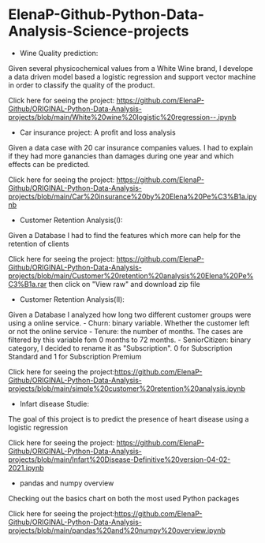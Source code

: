# ElenaP-Github-Python-Data-Analysis-Science-projects

- Wine Quality prediction:

Given several physicochemical values from a White Wine brand, I develope a data driven model based a logistic regression and support vector machine in order to classify the quality of the product.


Click here for seeing the project: https://github.com/ElenaP-Github/ORIGINAL-Python-Data-Analysis-projects/blob/main/White%20wine%20logistic%20regression--.ipynb


- Car insurance project: A profit and loss analysis 

Given a data case with 20 car insurance companies values. I had to explain if they had more ganancies than damages during one year and which effects can be predicted.

Click here for seeing the project: https://github.com/ElenaP-Github/ORIGINAL-Python-Data-Analysis-projects/blob/main/Car%20insurance%20by%20Elena%20Pe%C3%B1a.ipynb


- Customer Retention Analysis(I):

Given a Database I had to find the features which more can help for the retention of clients

Click here for seeing the project: https://github.com/ElenaP-Github/ORIGINAL-Python-Data-Analysis-projects/blob/main/Customer%20retention%20analysis%20Elena%20Pe%C3%B1a.rar  then click on "View raw" and download zip file

- Customer Retention Analysis(II):

Given a Database I analyzed how long two different customer groups were using a online service.
     - Churn: binary variable. Whether the customer left or not the online service
     - Tenure: the number of months. The cases are filtered by this variable fom 0 months to 72 months.
     - SeniorCitizen: binary category, I decided to rename it as "Subscription". 0 for Subscription Standard and 1 for Subscription Premium
     
Click here for seeing the project:https://github.com/ElenaP-Github/ORIGINAL-Python-Data-Analysis-projects/blob/main/simple%20customer%20retention%20analysis.ipynb 



- Infart disease Studie:

The goal of this project is to predict the presence of heart disease using a logistic regression

Click here for seeing the project: https://github.com/ElenaP-Github/ORIGINAL-Python-Data-Analysis-projects/blob/main/Infart%20Disease-Definitive%20version-04-02-2021.ipynb


- pandas and numpy overview

Checking out the basics chart on both the most used Python packages

Click here for seeing the project:https://github.com/ElenaP-Github/ORIGINAL-Python-Data-Analysis-projects/blob/main/pandas%20and%20numpy%20overview.ipynb
